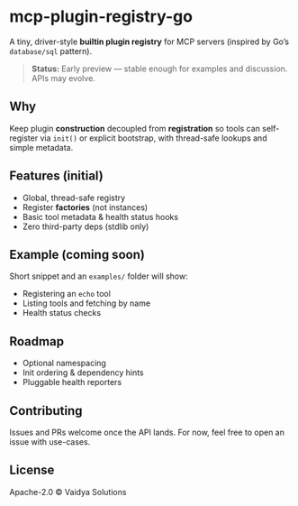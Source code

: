 # mcp-plugin-registry-go

A tiny, driver-style **builtin plugin registry** for MCP servers (inspired by Go’s `database/sql` pattern).

> **Status:** Early preview — stable enough for examples and discussion. APIs may evolve.

## Why
Keep plugin **construction** decoupled from **registration** so tools can self-register via `init()` or explicit bootstrap, with thread-safe lookups and simple metadata.

## Features (initial)
- Global, thread-safe registry
- Register **factories** (not instances)
- Basic tool metadata & health status hooks
- Zero third-party deps (stdlib only)

## Example (coming soon)
Short snippet and an `examples/` folder will show:
- Registering an `echo` tool
- Listing tools and fetching by name
- Health status checks

## Roadmap
- Optional namespacing
- Init ordering & dependency hints
- Pluggable health reporters

## Contributing
Issues and PRs welcome once the API lands. For now, feel free to open an issue with use-cases.

## License
Apache-2.0 © Vaidya Solutions
